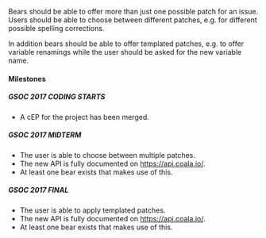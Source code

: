 Bears should be able to offer more than just one possible patch 
for an issue. Users should be able to choose between different patches, e.g. 
for different possible spelling corrections.

In addition bears should be able to offer templated patches, e.g. to offer 
variable renamings while the user should be asked for the new variable name.

#### Milestones

##### GSOC 2017 CODING STARTS

* A cEP for the project has been merged.

##### GSOC 2017 MIDTERM

* The user is able to choose between multiple patches.
* The new API is fully documented on <https://api.coala.io/>.
* At least one bear exists that makes use of this.

##### GSOC 2017 FINAL

* The user is able to apply templated patches.
* The new API is fully documented on <https://api.coala.io/>.
* At least one bear exists that makes use of this.
